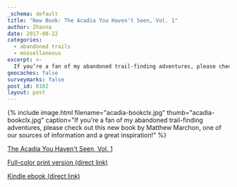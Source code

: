 ```yaml
---
_schema: default
title: "New Book: The Acadia You Haven't Seen, Vol. 1"
author: Zhanna
date: 2017-08-22
categories:
  - abandoned trails
  - moosellaneous
excerpt: >-
  If you’re a fan of my abandoned trail-finding adventures, please check out this new book by Matthew Marchon, one of our sources of information and a great inspiration!
geocaches: false
surveymarks: false
post_id: 8182
layout: post
---
```



{% include image.html filename="acadia-bookclx.jpg" thumb="acadia-bookclx.jpg" caption="If you're a fan of my abandoned trail-finding adventures, please check out this new book by Matthew Marchon, one of our sources of information and a great inspiration!" %}

[The Acadia You Haven't Seen, Vol. 1](http://matthewmarchon.weebly.com/)

[Full-color print version (direct link)](http://matthewmarchon.weebly.com/store/p2/The_Acadia_You_Haven%27t_Seen_%28Volume_One%29.html)

[Kindle ebook (direct link)](https://www.amazon.com/Acadia-You-Havent-Seen-Abandoned-ebook/dp/B074N92TN9/ref=sr_1_1?ie=UTF8&qid=1502828025&sr=8-1&keywords=matthew+marchon)
